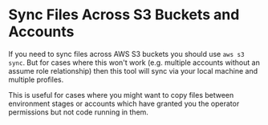 # Sync Files Across S3 Buckets and Accounts

If you need to sync files across AWS S3 buckets you should use `aws s3 sync`. But for cases where this won't work (e.g. multiple accounts without an assume role relationship) then this tool will sync via your local machine and multiple profiles.

This is useful for cases where you might want to copy files between environment stages or accounts which have granted you the operator permissions but not code running in them.
